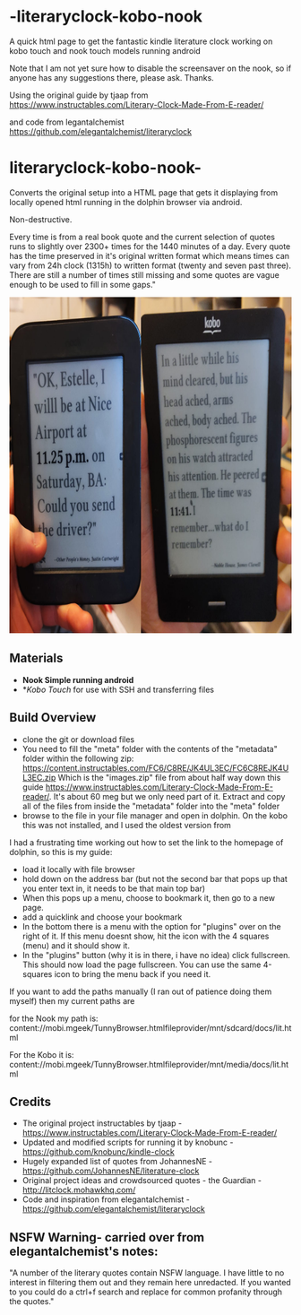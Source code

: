 # -literaryclock-kobo-nook
A quick html page to get the fantastic kindle literature clock working on kobo touch and nook touch models running android

Note that I am not yet sure how to disable the screensaver on the nook, so if anyone has any suggestions there, please ask. Thanks.

Using the original guide by  tjaap from 
https://www.instructables.com/Literary-Clock-Made-From-E-reader/

and code from legantalchemist 
https://github.com/elegantalchemist/literaryclock



# literaryclock-kobo-nook-
Converts the original setup into a HTML page that gets it displaying from locally opened html running in the dolphin browser via android.

Non-destructive.

Every time is from a real book quote and the current selection of quotes runs to slightly over 2300+ times for the 1440 minutes of a day. Every quote has the time preserved in it's original written format which means times can vary from 24h clock (1315h) to written format (twenty and seven past three). There are still a number of times still missing and some quotes are vague enough to be used to fill in some gaps."

<p align="center">
<img src="kobonook.png" height="600">
</p>

## Materials
* **Nook Simple running android** 
* **Kobo Touch* for use with SSH and transferring files

## Build Overview
* clone the git or download files
* You need to fill the "meta" folder with the contents of the "metadata" folder within the following zip:
https://content.instructables.com/FC6/C8RE/JK4UL3EC/FC6C8REJK4UL3EC.zip
Which is the "images.zip" file from about half way down this guide https://www.instructables.com/Literary-Clock-Made-From-E-reader/. It's about 60 meg but we only need part of it.  Extract and copy all of the files from inside the "metadata" folder into the "meta" folder
* browse to the file in your file manager and open in dolphin. On the kobo this was not installed, and I used the oldest version from 
 
 I had a frustrating time working out how to set the link to the homepage of dolphin, so this is my guide:
* load it locally with file browser
* hold down on the address bar (but not the second bar that pops up that you enter text in, it needs to be that main top bar)
* When this pops up a menu, choose to bookmark it, then go to a new page.
* add a quicklink and choose your bookmark 
* In the bottom there is a menu with the option for "plugins" over on the right of it. If this menu doesnt show, hit the icon with the 4 squares (menu) and it should show it. 
* In the "plugins" button (why it is in there, i have no idea) click fullscreen. This should now load the page fullscreen. You can use the same 4-squares icon to bring the menu back if you need it.

If you want to add the paths manually (I ran out of patience doing them myself) then my current paths are

for the Nook my path is:
content://mobi.mgeek/TunnyBrowser.htmlfileprovider/mnt/sdcard/docs/lit.html

For the Kobo it is:
content://mobi.mgeek/TunnyBrowser.htmlfileprovider/mnt/media/docs/lit.html

## Credits
* The original project instructables by tjaap - https://www.instructables.com/Literary-Clock-Made-From-E-reader/
* Updated and modified scripts for running it by knobunc - https://github.com/knobunc/kindle-clock
* Hugely expanded list of quotes from JohannesNE - https://github.com/JohannesNE/literature-clock
* Original project ideas and crowdsourced quotes - the Guardian - http://litclock.mohawkhq.com/
* Code and inspiration from elegantalchemist - https://github.com/elegantalchemist/literaryclock

## NSFW Warning- carried over from elegantalchemist's notes:
"A number of the literary quotes contain NSFW language. I have little to no interest in filtering them out and they remain here unredacted. If you wanted to you could do a ctrl+f search and replace for common profanity through the quotes."
